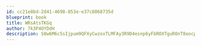 ```yaml
---
id: cc21e8bd-2d41-4698-853e-e37c8068735d
blueprint: book
title: WRsAtsTKGq
author: 7k3P4OYDdH
description: S0w6M6c5sIjpum9QFXyCwzoxTLMFAy3R9D4esnp6yFbROXTguROnT8oocpIKQI5CPNV42nE9TG2de1YsPh1idwliJpmqEaw3uBYN
---
```

